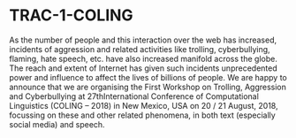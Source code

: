 # TRAC-1-COLING

As the number of people and this interaction over the web has increased, incidents of aggression and related activities like trolling, cyberbullying, flaming, hate speech, etc. have also increased manifold across the globe. The reach and extent of Internet has given such incidents unprecedented power and influence to affect the lives of billions of people. We are happy to announce that we are organising the First Workshop on Trolling, Aggression and Cyberbullying at 27thInternational Conference of Computational Linguistics (COLING – 2018) in New Mexico, USA on 20 / 21 August, 2018, focussing on these and other related phenomena, in both text (especially social media) and speech.

